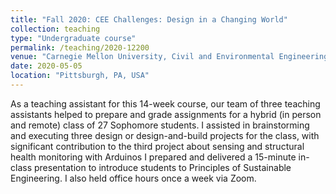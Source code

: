 ```yaml
---
title: "Fall 2020: CEE Challenges: Design in a Changing World"
collection: teaching
type: "Undergraduate course"
permalink: /teaching/2020-12200
venue: "Carnegie Mellon University, Civil and Environmental Engineering"
date: 2020-05-05
location: "Pittsburgh, PA, USA"
---
```


As a teaching assistant for this 14-week course, our team of three teaching assistants helped to prepare and grade assignments for a hybrid (in person and remote) class of 27 Sophomore students. I assisted in brainstorming and executing three design or design-and-build projects for the class, with significant contribution to the third project about sensing and structural health monitoring with Arduinos
I prepared and delivered a 15-minute in-class presentation to introduce students to Principles of Sustainable Engineering. I also held office hours once a week via Zoom.

